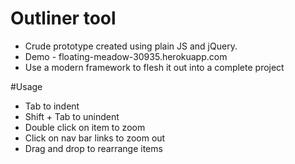 # Outliner tool

- Crude prototype created using plain JS and jQuery. 
- Demo - floating-meadow-30935.herokuapp.com
- Use a modern framework to flesh it out into a complete project

#Usage
- Tab to indent
- Shift + Tab to unindent
- Double click on item to zoom
- Click on nav bar links to zoom out
- Drag and drop to rearrange items

